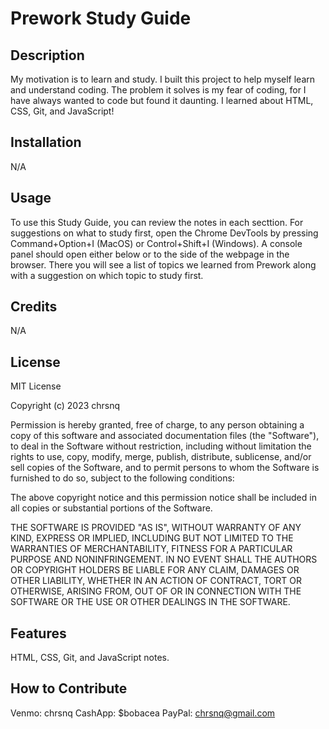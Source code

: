 # Prework Study Guide

## Description

My motivation is to learn and study. I built this project to help myself learn and understand coding. The problem it solves is my fear of coding, for I have always wanted to code but found it daunting. I learned about HTML, CSS, Git, and JavaScript!

## Installation

N/A

## Usage

To use this Study Guide, you can review the notes in each secttion. For suggestions on what to study first, open the Chrome DevTools by pressing Command+Option+I (MacOS) or Control+Shift+I (Windows). A console panel should open either below or to the side of the webpage in the browser. There you will see a list of topics we learned from Prework along with a suggestion on which topic to study first.

## Credits

N/A

## License

MIT License

Copyright (c) 2023 chrsnq

Permission is hereby granted, free of charge, to any person obtaining a copy
of this software and associated documentation files (the "Software"), to deal
in the Software without restriction, including without limitation the rights
to use, copy, modify, merge, publish, distribute, sublicense, and/or sell
copies of the Software, and to permit persons to whom the Software is
furnished to do so, subject to the following conditions:

The above copyright notice and this permission notice shall be included in all
copies or substantial portions of the Software.

THE SOFTWARE IS PROVIDED "AS IS", WITHOUT WARRANTY OF ANY KIND, EXPRESS OR
IMPLIED, INCLUDING BUT NOT LIMITED TO THE WARRANTIES OF MERCHANTABILITY,
FITNESS FOR A PARTICULAR PURPOSE AND NONINFRINGEMENT. IN NO EVENT SHALL THE
AUTHORS OR COPYRIGHT HOLDERS BE LIABLE FOR ANY CLAIM, DAMAGES OR OTHER
LIABILITY, WHETHER IN AN ACTION OF CONTRACT, TORT OR OTHERWISE, ARISING FROM,
OUT OF OR IN CONNECTION WITH THE SOFTWARE OR THE USE OR OTHER DEALINGS IN THE
SOFTWARE.

## Features

HTML, CSS, Git, and JavaScript notes.

## How to Contribute

Venmo: chrsnq
CashApp: $bobacea
PayPal: chrsnq@gmail.com
